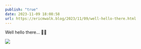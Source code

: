 ```yaml
---
publish: "true"
date: 2023-11-09 18:08:58
url: https://ericmwalk.blog/2023/11/09/well-hello-there.html
---
```

Well hello there… 👋🦌

![](https://ericmwalk.blog/uploads/2023/c3789fe5-1d54-4e28-b8f0-f25127345fa1.jpg)